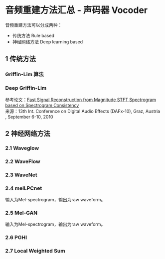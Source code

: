 # 音频重建方法汇总 - 声码器 Vocoder

音频重建方法可以分成两种：
- 传统方法 Rule based
- 神经网络方法 Deep learning based

## 1 传统方法

### Griffin-Lim 算法

### Deep Griffin-Lim
参考论文：[Fast Signal Reconstruction from Magnitude STFT Spectrogram based on Spectrogram Consistency](http://dafx10.iem.at/proceedings/papers/LeRouxKameokaOnoSagayama_DAFx10_P24.pdf)  
来源：13th Int. Conference on Digital Audio Effects (DAFx-10), Graz, Austria , September 6-10, 2010

## 2 神经网络方法

### 2.1 Waveglow  

### 2.2 WaveFlow

### 2.3 WaveNet

### 2.4 melLPCnet
输入为Mel-spectrogram，输出为raw waveform。  

### 2.5 Mel-GAN
输入为Mel-spectrogram，输出为raw waveform。  

### 2.6 PGHI

### 2.7 Local Weighted Sum
